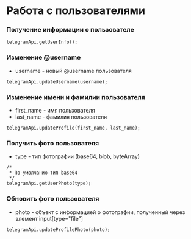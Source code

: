 # Работа с пользователями

### Получение информации о пользователе
```
telegramApi.getUserInfo();
```
### Изменение @username
* username - новый @username пользователя
```
telegramApi.updateUsername(username);
```
### Изменение имени и фамилии пользователя
* first_name - имя пользователя
* last_name - фамилия пользователя
```
telegramApi.updateProfile(first_name, last_name);
```
### Получить фото пользователя
* type - тип фотографии (base64, blob, byteArray)
```
/*
 * По-умолчанию тип base64
 */
telegramApi.getUserPhoto(type);
```
### Обновить фото пользователя
* photo - объект с информацией о фотографии, полученный через элемент input[type="file"]
```
telegramApi.updateProfilePhoto(photo);
```